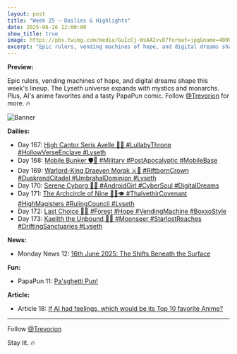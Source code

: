```yaml
---
layout: post
title: "Week 25 – Dailies & Highlights"
date: 2025-06-16 12:00:00
show_title: true
image: https://pbs.twimg.com/media/GuIcCj-WsAA2vvQ?format=jpg&name=4096x4096
excerpt: "Epic rulers, vending machines of hope, and digital dreams shape this week's lineup. The Lyseth universe expands with mystics and monarchs. Plus, AI's anime favorites and a tasty PapaPun comic. Follow @Trevorion for more. 🔥"
---
```

  
**Preview:**  
  
Epic rulers, vending machines of hope, and digital dreams shape this week's lineup. The Lyseth universe expands with mystics and monarchs. Plus, AI's anime favorites and a tasty PapaPun comic. Follow [@Trevorion](https://x.com/Trevorion) for more. 🔥
  
![Banner](https://pbs.twimg.com/media/GuIcCj-WsAA2vvQ?format=jpg&name=4096x4096)
  
**Dailies:**  
- Day 167: [High Cantor Seris Avelle 🎼✨ #LullabyThrone #HollowVerseEnclave #Lyseth](https://x.com/Trevorion/status/1934649457569648700)
- Day 168: [Mobile Bunker 🛡️🚛 #Military #PostApocalyptic #MobileBase](https://x.com/Trevorion/status/1935034094410170523)
- Day 169: [Warlord-King Draeven Morak ⚔️👑 #RiftbornCrown #DuskrendCitadel #UmbrahalDominion #Lyseth](https://x.com/Trevorion/status/1935446903585653147)
- Day 170: [Serene Cyborg 🤖💭 #AndroidGirl #CyberSoul #DigitalDreams](https://x.com/Trevorion/status/1935583019475071166)
- Day 171: [The Archcircle of Nine 🧙‍♀️👁️ #ThalvethirCovenant #HighMagisters #RulingCouncil #Lyseth](https://x.com/Trevorion/status/1935986969953419749)
- Day 172: [Last Choice 🥫✨ #Forest #Hope #VendingMachine #BoxxoStyle](https://x.com/Trevorion/status/1936407332339974494)
- Day 173: [Kaelith the Unbound 🌌📿 #Moonseer #StarlostReaches #DriftingSanctuaries #Lyseth](https://x.com/Trevorion/status/1936707440478728503)

**News:**  
- Monday News 12: [16th June 2025: The Shifts Beneath the Surface](https://x.com/Trevorion/status/1934547019760124293)

**Fun:**  
- PapaPun 11: [Pa'sghetti Pun!](https://x.com/Trevorion/status/1934645583408423008)

**Article:**  
- Article 18: [If AI had feelings, which would be its Top 10 favorite Anime?](https://x.com/Trevorion/status/1935963245392629896)

---
Follow [@Trevorion](https://x.com/Trevorion)

Stay lit. 🔥
